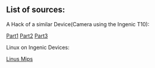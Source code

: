 ## List of sources:
A Hack of a similar Device(Camera using the Ingenic T10):

[Part1](http://nm-projects.de/2016/12/hacking-digoo-bb-m2-mini-wifi-part-1-identify-the-serial-interface/)
[Part2](http://nm-projects.de/2017/01/hacking-ip-camera-digoo-bb-m2-part-2-analyzing-the-boot-process/)
[Part3](http://nm-projects.de/2017/01/hacking-ip-camera-digoo-bb-m2-part-3-getting-root-access/)

Linux on Ingenic Devices:

[Linus Mips](https://www.linux-mips.org/wiki/Ingenic)
